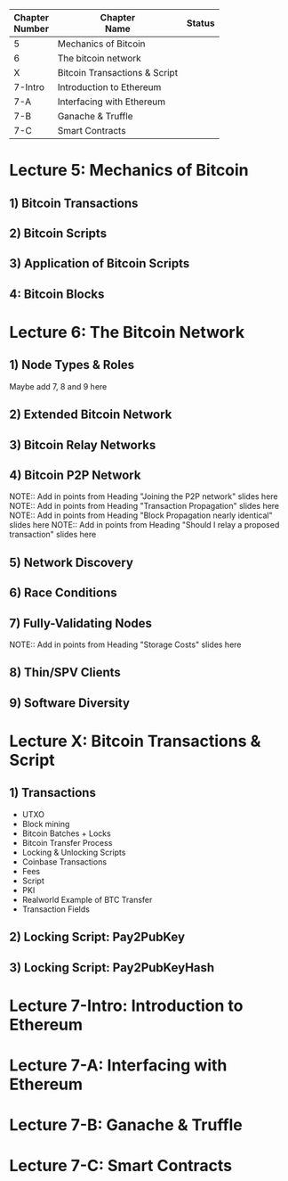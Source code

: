| Chapter<br>Number | Chapter<br>Name               | Status |
| ----------------- | ----------------------------- | ------ |
| 5                 | Mechanics of Bitcoin          |        |
| 6                 | The bitcoin network           |        |
| X                 | Bitcoin Transactions & Script |        |
| 7-Intro           | Introduction to Ethereum      |        |
| 7-A               | Interfacing with Ethereum     |        |
| 7-B               | Ganache & Truffle             |        |
| 7-C               | Smart Contracts               |        |

# Lecture 5: Mechanics of Bitcoin
## 1) Bitcoin Transactions
## 2) Bitcoin Scripts
## 3) Application of Bitcoin Scripts
## 4: Bitcoin Blocks
# Lecture 6: The Bitcoin Network
## 1) Node Types & Roles
Maybe add 7, 8 and 9 here
## 2) Extended Bitcoin Network
## 3) Bitcoin Relay Networks
## 4) Bitcoin P2P Network
NOTE:: Add in points from Heading "Joining the P2P network" slides here
NOTE:: Add in points from Heading "Transaction Propagation" slides here
NOTE:: Add in points from Heading "Block Propagation nearly identical" slides here
NOTE:: Add in points from Heading "Should I relay a proposed transaction" slides here
## 5) Network Discovery
## 6) Race Conditions
## 7) Fully-Validating Nodes
NOTE:: Add in points from Heading "Storage Costs" slides here
## 8) Thin/SPV Clients
## 9) Software Diversity

# Lecture X: Bitcoin Transactions & Script
## 1) Transactions
- UTXO
- Block mining
- Bitcoin Batches + Locks
- Bitcoin Transfer Process
- Locking & Unlocking Scripts
- Coinbase Transactions
- Fees
- Script
- PKI
- Realworld Example of BTC Transfer
- Transaction Fields
## 2) Locking Script: Pay2PubKey
## 3) Locking Script: Pay2PubKeyHash
# Lecture 7-Intro: Introduction to Ethereum
# Lecture 7-A: Interfacing with Ethereum
# Lecture 7-B: Ganache & Truffle
# Lecture 7-C: Smart Contracts